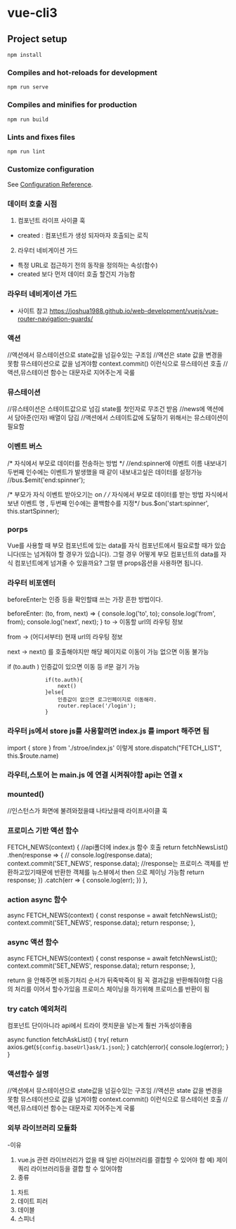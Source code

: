 # vue-cli3

## Project setup
```
npm install
```

### Compiles and hot-reloads for development
```
npm run serve
```

### Compiles and minifies for production
```
npm run build
```

### Lints and fixes files
```
npm run lint
```

### Customize configuration
See [Configuration Reference](https://cli.vuejs.org/config/).


### 데이터 호출 시점

1. 컴포넌트 라이프 사이클 훅
-  created : 컴포넌트가 생성 되자마자 호출되는 로직

2. 라우터 네비게이션 가드
- 특정 URL로 접근하기 전의 동작을 정의하는 속성(함수)
- created 보다 먼저 데이터 호출 할건지 가능함 

### 라우터 네비게이션 가드
- 사이트 참고
https://joshua1988.github.io/web-development/vuejs/vue-router-navigation-guards/

### 액션
//액션에서 뮤스테이션으로 state값을 넘길수있는 구조임
//액션은 state 값을 변경을 못함 뮤스테이션으로 값을 넘겨야함  context.commit() 이런식으로 뮤스테이션 호출
//액션,뮤스테이션 함수는 대문자로 지어주는게 국룰


### 뮤스테이션
//뮤스테이션은 스테이트값으로 넘김 state를 첫인자로 무조건 받음
//news에 액션에서 담아준(인자) 배열이 담김
//액션에서 스테이트값에 도달하기 위해서는 뮤스테이션이 필요함



### 이벤트 버스

/* 자식에서 부모로 데이터를 전송하는 방법 */
//end:spinner에 이벤트 이름 내보내기 두번째 인수에는 이벤트가 발생했을 때 같이 내보내고싶은 데이터를 설정가능
//bus.$emit('end:spinner');


/* 부모가 자식 이벤트 받아오기는 on */
/* 자식에서 부모로 데이터를 받는 방법 자식에서 보낸 이벤트 명 , 두번째 인수에는 콜백함수를 지정*/
    bus.$on('start:spinner', this.startSpinner);


### porps 
Vue를 사용할 때 부모 컴포넌트에 있는 data를 자식 컴포넌트에서 필요로할 때가 있습니다(또는 넘겨줘야 할 경우가 있습니다). 그럴 경우 어떻게 부모 컴포넌트의 data를 자식 컴포넌트에게 넘겨줄 수 있을까요? 그럴 땐 props옵션을 사용하면 됩니다.

### 라우터 비포엔터
beforeEnter는 인증 등을 확인할떄 쓰는 가장 흔한 방법이다.

beforeEnter: (to, from, next) => {
                console.log('to', to);
                console.log('from', from);
                console.log('next', next);
            }
to -> 이동할 url의 라우팅 정보

from -> (어디서부터) 현재 url의 라우팅 정보

next -> next() 를 호출해야지만 해당 페이지로 이동이 가능 없으면 이동 불가능

if (to.auth ) 인증값이 있으면 이동 등 if문 걸기 가능

                if(to.auth){
                    next()
                }else{
                    인증값이 없으면 로그인페이지로 이동해라.
                    router.replace('/login');
                }

### 라우터 js에서 store js를 사용할려면 index.js 를 import 해주면 됨

import { store } from './stroe/index.js' 이렇게
store.dispatch("FETCH_LIST", this.$route.name)

### 라우터,스토어 는 main.js 에 연결 시켜줘야함 api는 연결 x

### mounted()
//인스턴스가 화면에 불려와젔을떄 나타났을때 라이프사이클 훅


### 프로미스 기반 액션 함수

FETCH_NEWS(context) {
        //api폴더에 index.js 함수 호출
        return fetchNewsList()
            .then(response => {
                // console.log(response.data);
                context.commit('SET_NEWS', response.data);
                //response는 프로미스 객체를 반환하고있기때문에 반환한 객체를 뉴스뷰에서 then 으로 체이닝 가능함
                return response;
            })
            .catch(err => {
                console.log(err);
            })
    },

### action async 함수
async FETCH_NEWS(context) {
        const response = await fetchNewsList();
        context.commit('SET_NEWS', response.data);
        return response;
    },

### async 액션 함수

async FETCH_NEWS(context) {
        const response = await fetchNewsList();
        context.commit('SET_NEWS', response.data);
        return response;
    },

return 을 안해주면 비동기처리 순서가 뒤죽박죽이 됨 꼭 결과값을 반환해줘야함
다음의 처리를 이어서 할수가있음 프로미스 체이닝을 하기위해
프로미스를 반환이 됨


### try catch 예외처리
컴포넌트 단이아니라 api에서 트라이 캣치문을 넣는게 훨씬 가독성이좋음

async function fetchAskList() {
    try{
        return axios.get(`${config.baseUrl}ask/1.json`);
    } catch(error){
        console.log(error);
    }
}

### 액션함수 설명

//액션에서 뮤스테이션으로 state값을 넘길수있는 구조임
    //액션은 state 값을 변경을 못함 뮤스테이션으로 값을 넘겨야함  context.commit() 이런식으로 뮤스테이션 호출
    //액션,뮤스테이션 함수는 대문자로 지어주는게 국룰


### 외부 라이브러리 모듈화

-이유

1. vue.js 관련 라이브러리가 없을 때 일반 라이브러리를 결합할 수 있어야 함 예) 제이쿼리 라이브러리등을 결합 할 수 있어야함
2. 종류
 1) 차트
 2) 데이트 피러
 3) 데이블
 4) 스피너
